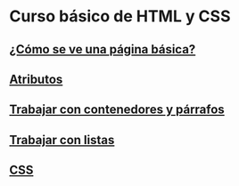 # Curso básico de HTML y CSS

## [¿Cómo se ve una página básica?](1_Basic_Course.html)
## [Atributos](2_Attributes.html)
## [Trabajar con contenedores y párrafos](3_Containers.html)
## [Trabajar con listas](4_Lists.html)
## [CSS](5_CSS.html)